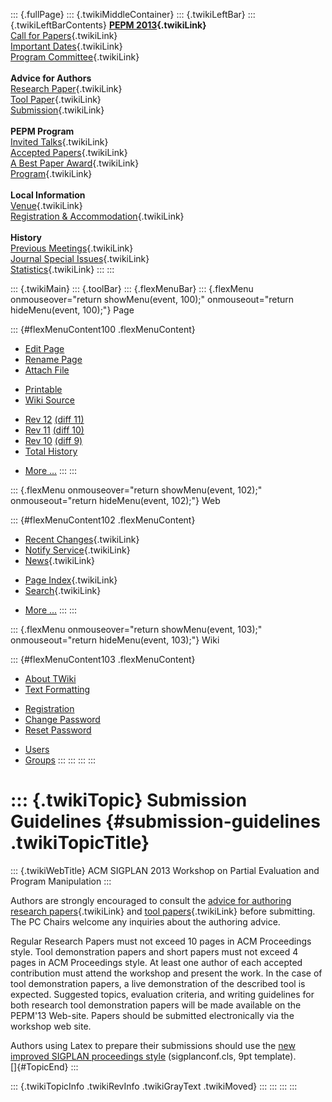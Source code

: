 ::: {.fullPage}
::: {.twikiMiddleContainer}
::: {.twikiLeftBar}
::: {.twikiLeftBarContents}
**[PEPM 2013](WebHome){.twikiLink}**\
[Call for Papers](CallForPapers){.twikiLink}\
[Important Dates](ImportantDates){.twikiLink}\
[Program Committee](ProgramCommittee){.twikiLink}\
\
**Advice for Authors**\
[Research Paper](ResearchPaperAdvice){.twikiLink}\
[Tool Paper](ToolPaperAdvice){.twikiLink}\
[Submission](PaperSubmission){.twikiLink}\
\
**PEPM Program**\
[Invited Talks](InvitedTalks){.twikiLink}\
[Accepted Papers](AcceptedPapers){.twikiLink}\
[A Best Paper Award](ABestPaperAward){.twikiLink}\
[Program](Program){.twikiLink}\
\
**Local Information**\
[Venue](WorkshopVenue){.twikiLink}\
[Registration & Accommodation](RegistrationAndAccomodation){.twikiLink}\
\
**History**\
[Previous Meetings](PreviousMeetings){.twikiLink}\
[Journal Special Issues](SpecialIssues){.twikiLink}\
[Statistics](HistoricalStatistics){.twikiLink}
:::
:::

::: {.twikiMain}
::: {.toolBar}
::: {.flexMenuBar}
::: {.flexMenu onmouseover="return showMenu(event, 100);" onmouseout="return hideMenu(event, 100);"}
Page

::: {#flexMenuContent100 .flexMenuContent}
-   [Edit
    Page](http://www.program-transformation.org/edit/PEPM13/SubmissionGuidelines?t=1536828974)
-   [Rename
    Page](http://www.program-transformation.org/rename/PEPM13/SubmissionGuidelines)
-   [Attach
    File](http://www.program-transformation.org/attach/PEPM13/SubmissionGuidelines)

<!-- -->

-   [Printable](http://www.program-transformation.org/view/PEPM13/SubmissionGuidelines?skin=print.pattern)
-   [Wiki
    Source](http://www.program-transformation.org/view/PEPM13/SubmissionGuidelines?skin=text&raw=on&contenttype=text/plain)

<!-- -->

-   [Rev
    12](http://www.program-transformation.org/view/PEPM13/SubmissionGuidelines?rev=1.12)
    [(diff 11)](http://www.program-transformation.org/rdiff/PEPM13/SubmissionGuidelines?rev1=1.12&rev2=1.11)
-   [Rev
    11](http://www.program-transformation.org/view/PEPM13/SubmissionGuidelines?rev=1.11)
    [(diff 10)](http://www.program-transformation.org/rdiff/PEPM13/SubmissionGuidelines?rev1=1.11&rev2=1.10)
-   [Rev
    10](http://www.program-transformation.org/view/PEPM13/SubmissionGuidelines?rev=1.10)
    [(diff 9)](http://www.program-transformation.org/rdiff/PEPM13/SubmissionGuidelines?rev1=1.10&rev2=1.9)
-   [Total
    History](http://www.program-transformation.org/rdiff/PEPM13/SubmissionGuidelines)

<!-- -->

-   [More
    \...](http://www.program-transformation.org/oops/PEPM13/SubmissionGuidelines?template=oopsmore&param1=1.12&param2=1.12)
:::
:::

::: {.flexMenu onmouseover="return showMenu(event, 102);" onmouseout="return hideMenu(event, 102);"}
Web

::: {#flexMenuContent102 .flexMenuContent}
-   [Recent Changes](WebChanges){.twikiLink}
-   [Notify Service](WebNotify){.twikiLink}
-   [News](WebNews){.twikiLink}

<!-- -->

-   [Page Index](WebIndex){.twikiLink}
-   [Search](WebSearch){.twikiLink}

<!-- -->

-   [More
    \...](http://www.program-transformation.org/oops/PEPM13/SubmissionGuidelines?template=oopsmore&param1=1.12&param2=1.12)
:::
:::

::: {.flexMenu onmouseover="return showMenu(event, 103);" onmouseout="return hideMenu(event, 103);"}
Wiki

::: {#flexMenuContent103 .flexMenuContent}
-   [About
    TWiki](http://www.program-transformation.org/view/TWiki/WebHome)
-   [Text
    Formatting](http://www.program-transformation.org/view/TWiki/TextFormattingRules)

<!-- -->

-   [Registration](http://www.program-transformation.org/view/TWiki/TWikiRegistration)
-   [Change
    Password](http://www.program-transformation.org/view/TWiki/ChangePassword)
-   [Reset
    Password](http://www.program-transformation.org/view/TWiki/ResetPassword)

<!-- -->

-   [Users](http://www.program-transformation.org/view/Main/TWikiUsers)
-   [Groups](http://www.program-transformation.org/view/Main/TWikiGroups)
:::
:::
:::
:::

::: {.twikiTopic}
Submission Guidelines {#submission-guidelines .twikiTopicTitle}
=====================

::: {.twikiWebTitle}
ACM SIGPLAN 2013 Workshop on Partial Evaluation and Program Manipulation
:::

Authors are strongly encouraged to consult the [advice for authoring
research papers](ResearchPaperAdvice){.twikiLink} and [tool
papers](ToolPaperAdvice){.twikiLink} before submitting. The PC Chairs
welcome any inquiries about the authoring advice.

Regular Research Papers must not exceed 10 pages in ACM Proceedings
style. Tool demonstration papers and short papers must not exceed 4
pages in ACM Proceedings style. At least one author of each accepted
contribution must attend the workshop and present the work. In the case
of tool demonstration papers, a live demonstration of the described tool
is expected. Suggested topics, evaluation criteria, and writing
guidelines for both research tool demonstration papers will be made
available on the PEPM\'13 Web-site. Papers should be submitted
electronically via the workshop web site.

Authors using Latex to prepare their submissions should use the [new
improved SIGPLAN proceedings
style](http://www.sigplan.org/Resources/Author) (sigplanconf.cls, 9pt
template).\
[]{#TopicEnd}
:::

::: {.twikiTopicInfo .twikiRevInfo .twikiGrayText .twikiMoved}
:::
:::
:::
:::
